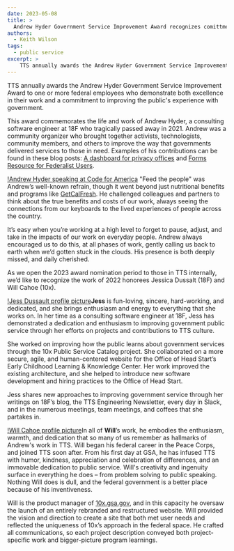 ```yaml
---
date: 2023-05-08
title: >
  Andrew Hyder Government Service Improvement Award recognizes comittment to serving the public
authors:
  - Keith Wilson
tags:
  - public service
excerpt: >
    TTS annually awards the Andrew Hyder Government Service Improvement Award to one or more federal employees who demonstrate both excellence in their work and a commitment to improving the public's experience with government. This award commemorates the life and work of Andrew Hyder, a consulting software engineer at 18F who tragically passed away in 2021. Andrew was a community organizer who brought together activists, technologists, community members, and others to improve the way that governments delivered services to those in need. As we open the 2023 award nomination period to those in TTS internally, we’d like to recognize the work of 2022 honorees Jessica Dussalt (18F) and Will Cahoe (10x).
---
```

TTS annually awards the Andrew Hyder Government Service Improvement Award to one or more federal employees who demonstrate both excellence in their work and a commitment to improving the public's experience with government.

This award commemorates the life and work of Andrew Hyder, a consulting software engineer at 18F who tragically passed away in 2021. Andrew was a community organizer who brought together activists, technologists, community members, and others to improve the way that governments delivered services to those in need.  Examples of his contributions can be found in these blog posts: [A dashboard for privacy offices](https://18f.gsa.gov/2020/12/15/a-dashboard-for-privacy-offices/) and [Forms Resource for Federalist Users](https://18f.gsa.gov/2020/02/18/forms-resource-federalist/).

[!Andrew Hyder speaking at Code for America](/assets/blog/andrew-hyder-award-2023/andrew-hyder-photo.png) "Feed the people" was Andrew’s well-known refrain, though it went beyond just nutritional benefits and programs like [GetCalFresh](https://www.getcalfresh.org/en/about). He challenged colleagues and partners to think about the true benefits and costs of our work, always seeing the connections from our keyboards to the lived experiences of people across the country. 

It’s easy when you’re working at a high level to forget to pause, adjust, and take in the impacts of our work on everyday people. Andrew always encouraged us to do this, at all phases of work, gently calling us back to earth when we’d gotten stuck in the clouds. His presence is both deeply missed, and daily cherished. 

As we open the 2023 award nomination period to those in TTS internally, we’d like to recognize the work of 2022 honorees Jessica Dussalt (18F) and Will Cahoe (10x). 

[!Jess Dussault profile picture](/assets/blog/andrew-hyder-award-2023/jess-dussault-hyder-award.png)**Jess** is fun-loving, sincere, hard-working, and dedicated, and she brings enthusiasm and energy to everything that she works on.  In her time as a consulting software engineer at 18F, Jess has demonstrated a dedication and enthusiasm to improving government public service through her efforts on projects and contributions to TTS culture.

She worked on improving how the public learns about government services through the 10x Public Service Catalog project.  She collaborated on a more secure, agile, and human-centered website for the Office of Head Start’s Early Childhood Learning & Knowledge Center. Her work improved the existing architecture, and she helped to introduce new software development and hiring practices to the Office of Head Start.

Jess shares new approaches to improving government service through her writings on 18F’s blog, the TTS Engineering Newsletter, every day in Slack, and in the numerous meetings, team meetings, and coffees that she partakes in.

[!Will Cahoe profile picture](/assets/blog/andrew-hyder-award-2023/will-cahoe-hyder-award-photo.png)In all of **Will**’s work, he embodies the enthusiasm, warmth, and dedication that so many of us remember as hallmarks of Andrew's work in TTS.  Will began his federal career in the Peace Corps, and joined TTS soon after. From his first day at GSA, he has infused TTS with humor, kindness, appreciation and celebration of differences, and an immovable dedication to public service.  Will's creativity and ingenuity surface in everything he does – from problem solving to public speaking.  Nothing Will does is dull, and the federal government is a better place because of his inventiveness.

Will is the product manager of [10x.gsa.gov](10x.gsa.gov), and in this capacity he oversaw the launch of an entirely rebranded and restructured website. Will provided the vision and direction to create a site that both met user needs and reflected the uniqueness of 10x’s approach in the federal space. He crafted all communications, so each project description conveyed both project-specific work and bigger-picture program learnings.